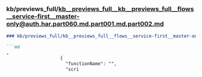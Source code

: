 ### kb/previews_full/kb__previews_full__kb__previews_full__flows__service-first__master-only@auth.har.part060.md.part001.md.part002.md

```md
### kb/previews_full/kb__previews_full__flows__service-first__master-only@auth.har.part060.md.part001.md (part 002)

```md
,
                    {
                      "functionName": "",
                      "scri
```

```

```
